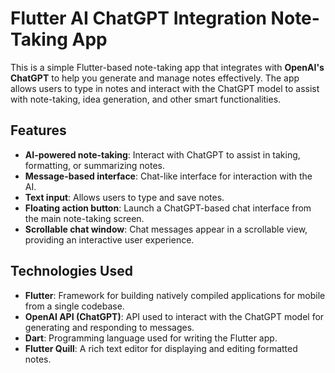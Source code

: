 # Flutter AI ChatGPT Integration Note-Taking App

This is a simple Flutter-based note-taking app that integrates with **OpenAI's ChatGPT** to help you generate and manage notes effectively. The app allows users to type in notes and interact with the ChatGPT model to assist with note-taking, idea generation, and other smart functionalities.

## Features

- **AI-powered note-taking**: Interact with ChatGPT to assist in taking, formatting, or summarizing notes.
- **Message-based interface**: Chat-like interface for interaction with the AI.
- **Text input**: Allows users to type and save notes.
- **Floating action button**: Launch a ChatGPT-based chat interface from the main note-taking screen.
- **Scrollable chat window**: Chat messages appear in a scrollable view, providing an interactive user experience.

## Technologies Used

- **Flutter**: Framework for building natively compiled applications for mobile from a single codebase.
- **OpenAI API (ChatGPT)**: API used to interact with the ChatGPT model for generating and responding to messages.
- **Dart**: Programming language used for writing the Flutter app.
- **Flutter Quill**: A rich text editor for displaying and editing formatted notes.